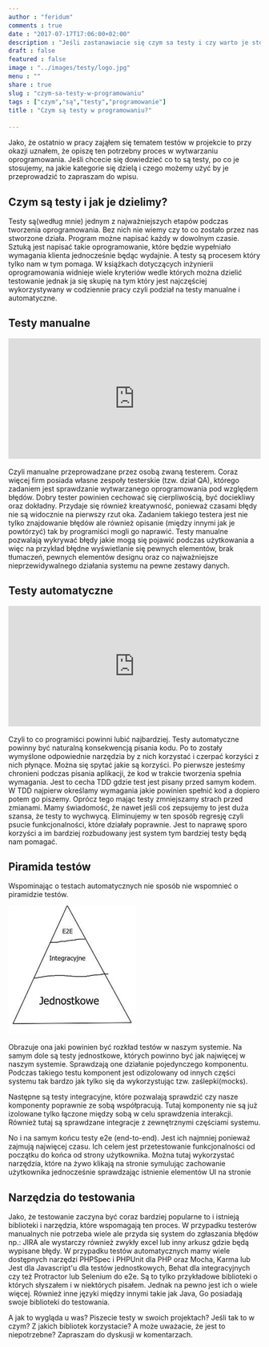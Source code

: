 ```yaml
---
author : "feridum"
comments : true
date : "2017-07-17T17:06:00+02:00"
description : "Jeśli zastanawiacie się czym sa testy i czy warto je stosować to dobrze trafiliście, ponieważ ten post odpowie na wasze pytania"
draft : false
featured : false
image : "../images/testy/logo.jpg"
menu : ""
share : true
slug : "czym-sa-testy-w-programowaniu"
tags : ["czym","są","testy","programowanie"]
title : "Czym są testy w programowaniu?"

---
```


Jako, że ostatnio w pracy zająłem się tematem testów w projekcie to przy okazji uznałem, że opiszę ten potrzebny proces w wytwarzaniu oprogramowania. Jeśli chcecie się dowiedzieć co to są testy, po co je stosujemy, na jakie kategorie się dzielą i czego możemy użyć by je przeprowadzić to zapraszam do wpisu.
<!--more-->
## Czym są testy i jak je dzielimy?

Testy są(według mnie) jednym z najważniejszych etapów podczas tworzenia oprogramowania. Bez nich nie wiemy czy to co zostało przez nas stworzone działa. Program możne napisać każdy w dowolnym czasie. Sztuką jest napisać takie oprogramowanie, które będzie wypełniało wymagania klienta jednocześnie będąc wydajnie. A testy są procesem który tylko nam w tym pomaga. W książkach dotyczących inżynierii oprogramowania widnieje wiele kryteriów wedle których można dzielić testowanie jednak ja się skupię  na tym który jest najczęściej wykorzystywany w codziennie pracy czyli podział na testy manualne i automatyczne.

## Testy manualne 

<div style="width:100%;position:relative;"><iframe src="https://giphy.com/embed/7MZ0v9KynmiSA" width="100%" style="height:25vw;margin-bottom:0;" frameBorder="0" class="giphy-embed" allowFullScreen></iframe></div><p><a href="https://giphy.com/gifs/test-testing-expected-7MZ0v9KynmiSA"></a></p>

Czyli manualne przeprowadzane przez osobą zwaną testerem. Coraz więcej firm posiada własne zespoły testerskie (tzw. dział QA), którego zadaniem jest sprawdzanie wytwarzanego oprogramowania pod względem błędów. Dobry tester powinien cechować się cierpliwością, być dociekliwy oraz dokładny. Przydaje się również kreatywność, ponieważ czasami błędy nie są widocznie na pierwszy rzut oka. Zadaniem takiego testera jest nie tylko znajdowanie błędów ale również opisanie (między innymi jak je powtórzyć) tak by programiści mogli go naprawić. Testy manualne pozwalają wykrywać błędy jakie mogą się pojawić podczas użytkowania a więc na przykład błędne wyświetlanie się pewnych elementów, brak tłumaczeń, pewnych elementów designu oraz co najważniejsze nieprzewidywalnego działania systemu na pewne zestawy danych.


## Testy automatyczne

<div style="width:100%;position:relative;"><iframe src="https://giphy.com/embed/yoJC2o71OtZLQGO6JO" width="100%" style="height:25vw; margin-bottom:0;"  frameBorder="0" class="giphy-embed" allowFullScreen></iframe></div><p><a href="https://giphy.com/gifs/tinder-automation-automator-yoJC2o71OtZLQGO6JO"></a></p>

Czyli to co programiści powinni lubić najbardziej. Testy automatyczne powinny być naturalną konsekwencją pisania kodu. Po to zostały wymyślone odpowiednie narzędzia by z nich korzystać i czerpać korzyści z nich płynące. Można się spytać jakie są korzyści. Po pierwsze jesteśmy chronieni podczas pisania aplikacji, że kod w trakcie tworzenia spełnia wymagania. Jest to cecha TDD gdzie test jest pisany przed samym kodem. W TDD najpierw określamy wymagania jakie powinien spełnić kod a dopiero potem go piszemy. Oprócz tego mając testy zmniejszamy strach przed zmianami. Mamy świadomość, że nawet jeśli coś zepsujemy to jest duża szansa, że testy to wychwycą. Eliminujemy w ten sposób regresję czyli psucie funkcjonalności, które działały poprawnie. Jest to naprawę sporo korzyści a im bardziej rozbudowany jest system tym bardziej testy będą nam pomagać. 

## Piramida testów

Wspominając o testach automatycznych nie sposób nie wspomnieć o piramidzie testów. 

![piramida_testow](../images/testy/piramida_testow.jpeg)

Obrazuje ona jaki powinien być rozkład testów w naszym systemie.  Na samym dole są testy jednostkowe, których powinno być jak najwięcej w naszym systemie. Sprawdzają one działanie pojedynczego komponentu. Podczas takiego testu komponent jest odizolowany od innych części systemu tak bardzo jak tylko się da wykorzystując tzw. zaślepki(mocks).

Następne są testy integracyjne, które pozwalają sprawdzić czy nasze komponenty poprawnie ze sobą współpracują.  Tutaj komponenty nie są już izolowane tylko łączone między sobą w celu sprawdzenia interakcji. Również tutaj są sprawdzane integracje z zewnętrznymi częściami systemu. 

No i na samym końcu testy e2e (end-to-end). Jest ich najmniej ponieważ zajmują najwięcej czasu. Ich celem jest przetestowanie funkcjonalności od początku do końca od strony użytkownika. Można tutaj wykorzystać narzędzia, które na żywo klikają na stronie symulując zachowanie użytkownika jednocześnie sprawdzając istnienie elementów UI na stronie

## Narzędzia do testowania

Jako, że testowanie zaczyna być coraz bardziej popularne to i istnieją biblioteki i narzędzia, które wspomagają ten proces. W przypadku testerów manualnych nie potrzeba wiele ale przyda się system do zgłaszania błędów np.: JIRA ale wystarczy również zwykły excel lub inny arkusz gdzie będą wypisane błędy. W przypadku testów automatycznych mamy wiele dostępnych narzędzi PHPSpec i PHPUnit dla PHP oraz Mocha, Karma lub Jest dla Javascript'u dla testów jednostkowych, Behat dla integracyjnych czy też Protractor lub Selenium do e2e. Są to tylko przykładowe biblioteki o których słyszałem i w niektórych pisałem. Jednak na pewno jest ich o wiele więcej. Również inne języki między innymi takie jak Java, Go posiadają swoje biblioteki do testowania.


A jak to wygląda u was? Piszecie testy w swoich projektach? Jeśli tak to w czym? Z jakich bibliotek korzystacie? A może uważacie, że jest to niepotrzebne? Zapraszam do dyskusji w komentarzach.
